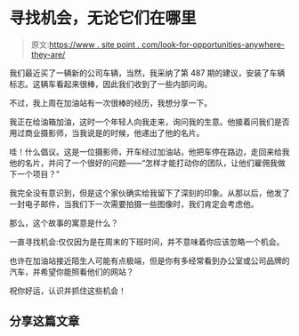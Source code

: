 # 寻找机会，无论它们在哪里

> 原文:[https://www . site point . com/look-for-opportunities-anywhere-they-are/](https://www.sitepoint.com/look-for-opportunities-wherever-they-are/)

我们最近买了一辆新的公司车辆，当然，我采纳了第 487 期的建议，安装了车辆标志。这辆车看起来很棒，因此我们收到了一些内部问询。

不过，我上周在加油站有一次很棒的经历，我想分享一下。

我正在给油箱加油，这时一个年轻人向我走来，询问我的生意。他接着问我们是否用过商业摄影师，当我说是的时候，他递出了他的名片。

哇！什么倡议。这是一位摄影师，开车经过加油站，他把车停在路边，走回来给我他的名片，并问了一个很好的问题——“怎样才能打动你的团队，让他们雇佣我做下一个项目？”

我完全没有意识到，但是这个家伙确实给我留下了深刻的印象。从那以后，他发了一封电子邮件，当我们下一次需要拍摄一些图像时，我们肯定会考虑他。

那么，这个故事的寓意是什么？

一直寻找机会:仅仅因为是在周末的下班时间，并不意味着你应该忽略一个机会。

也许在加油站接近陌生人可能有点极端，但是你有多经常看到办公室或公司品牌的汽车，并希望你能照看他们的网站？

祝你好运，认识并抓住这些机会！

## 分享这篇文章